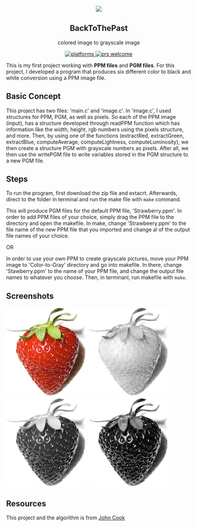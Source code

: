 <p align="center">
  <img src="https://i.imgur.com/LcUXQhb.png" height="148">
  <h2 align="center"><b>BackToThePast</b></h2>
  <p align="center">colored image to grayscale image<p>
  <p align="center">
    <a href="https://github.com/namitoyokota/BackToThePast">
    	<img src="https://img.shields.io/badge/platform-macOS%20%7C%20Windows%20%7C%20Linux-blue.svg" alt="platforms" />
    </a>
    <a href="https://github.com/namitoyokota/BackToThePast">
	    <img src="https://img.shields.io/badge/PRs-welcome-brightgreen.svg" alt="prs welcome">
    </a>
  </p>
</p>

This is my first project working with **PPM files** and **PGM files**. For this project, I developed a program that produces six different color to black and white conversion using a PPM image file.

## Basic Concept
This project has two files: 'main.c' and 'image.c'. 
In 'image.c', I used structures for PPM, PGM, as well as pixels. So each of the PPM image (input), has a structure developed through readPPM function which has information like the width, height, rgb numbers using the pixels structure, and more. Then, by using one of the functions (extractRed, extractGreen, extractBlue, computeAverage, computeLightness, computeLuminosity), we then create a structure PGM with grayscale numbers as pixels. After all, we then use the writePGM file to write variables stored in the PGM structure to a new PGM file.

## Steps
To run the program, first download the zip file and extacrt. Afterwards, direct to the folder in terminal and run the make file with `make` command.

This will produce PGM files for the default PPM file, 'Strawberry.ppm'. In order to add PPM files of your choice, simply drag the PPM file to the directory and open the makefile. In make, change 'Strawbeery.ppm' to the file name of the new PPM file that you imported and change al of the output file names of your choice. 

OR

In order to use your own PPM to create grayscale pictures, move your PPM image to 'Color-to-Gray' directory and go into makefile. In there, change 'Stawberry.ppm' to the name of your PPM file, and change the output file names to whatever you choose. Then, in terminanl, run makefile with `make`.

## Screenshots
![Before](/screenshots/Strawberry.png "Before")
![Red](/screenshots/Strawberry_Red.png "Red")
![Green](/screenshots/Strawberry_Green.png "Green")
![Blue](/screenshots/Strawberry_Blue.png "Blue")

## Resources
This project and the algorithm is from <a href="https://www.johndcook.com/blog/2009/08/24/algorithms-convert-color-grayscale/">John Cook</a>